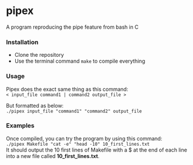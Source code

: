 # pipex
A program reproducing the pipe feature from bash in C

### Installation
- Clone the repository
- Use the terminal command ``make`` to compile everything

### Usage
Pipex does the exact same thing as this command:  
``< input_file command1 | command2 output_file >``

But formatted as below:  
``./pipex input_file "command1" "command2" output_file``

### Examples
Once compiled, you can try the program by using this command:  
```./pipex Makefile "cat -e" "head -10" 10_first_lines.txt```  
It should output the 10 first lines of Makefile with a $ at the end of each line into a new file called **10_first_lines.txt**.
